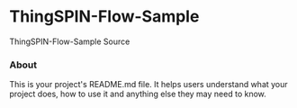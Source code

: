 ThingSPIN-Flow-Sample
=====================

ThingSPIN-Flow-Sample Source

### About

This is your project's README.md file. It helps users understand what your
project does, how to use it and anything else they may need to know.